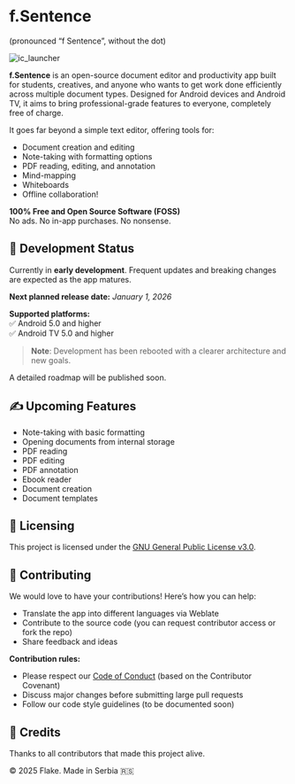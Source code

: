 # f.Sentence
(pronounced “f Sentence”, without the dot)

![ic_launcher](https://github.com/user-attachments/assets/094cf8ce-40c3-4105-9948-02e25955561a)

**f.Sentence** is an open-source document editor and productivity app built for students, creatives, and anyone who wants to get work done efficiently across multiple document types. Designed for Android devices and Android TV, it aims to bring professional-grade features to everyone, completely free of charge.

It goes far beyond a simple text editor, offering tools for:
- Document creation and editing
- Note-taking with formatting options
- PDF reading, editing, and annotation
- Mind-mapping
- Whiteboards
- Offline collaboration! 

**100% Free and Open Source Software (FOSS)**  
No ads. No in-app purchases. No nonsense.

## 🚀 Development Status

Currently in **early development**. Frequent updates and breaking changes are expected as the app matures.

**Next planned release date:** *January 1, 2026*  

**Supported platforms:**  
✅ Android 5.0 and higher  
✅ Android TV 5.0 and higher  

> **Note**: Development has been rebooted with a clearer architecture and new goals.

A detailed roadmap will be published soon.

## ✍️ Upcoming Features

- Note-taking with basic formatting  
- Opening documents from internal storage  
- PDF reading  
- PDF editing  
- PDF annotation  
- Ebook reader  
- Document creation  
- Document templates

## 📜 Licensing

This project is licensed under the [GNU General Public License v3.0](LICENSE).

## 🤝 Contributing

We would love to have your contributions! Here’s how you can help:  

- Translate the app into different languages via Weblate  
- Contribute to the source code (you can request contributor access or fork the repo)  
- Share feedback and ideas  

**Contribution rules:**  
- Please respect our [Code of Conduct](CODE_OF_CONDUCT.md) (based on the Contributor Covenant)  
- Discuss major changes before submitting large pull requests  
- Follow our code style guidelines (to be documented soon)

## 🧡 Credits

Thanks to all contributors that made this project alive. 

© 2025 Flake. Made in Serbia 🇷🇸
